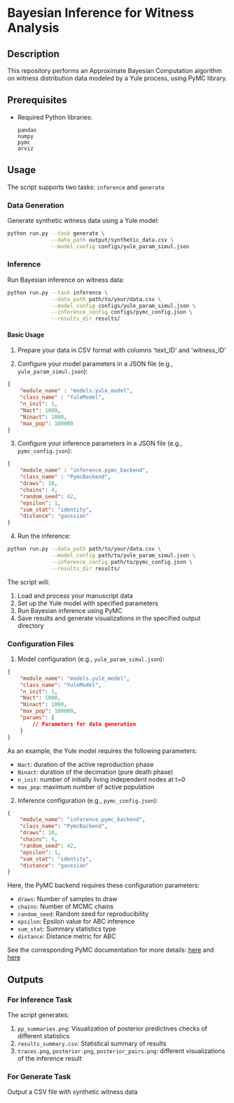 # Bayesian Inference for Witness Analysis

## Description
This repository performs an Approximate Bayesian Computation algorithm on witness distribution data modeled by a Yule process, using PyMC library. 

## Prerequisites
- Required Python libraries:
  ```
  pandas
  numpy
  pymc
  arviz
  ```

## Usage


The script supports two tasks: `inference` and `generate`

### Data Generation

Generate synthetic witness data using a Yule model:

```bash
python run.py --task generate \
              --data_path output/synthetic_data.csv \
              --model_config configs/yule_param_simul.json
```

### Inference

Run Bayesian inference on witness data:

```bash
python run.py --task inference \
              --data_path path/to/your/data.csv \
              --model_config configs/yule_param_simul.json \
              --inference_config configs/pymc_config.json \
              --results_dir results/
```

#### Basic Usage

1. Prepare your data in CSV format with columns 'text_ID' and 'witness_ID'

2. Configure your model parameters in a JSON file (e.g., `yule_param_simul.json`):
```json
{
    "module_name" : "models.yule_model",
    "class_name" : "YuleModel",
    "n_init": 1,
    "Nact": 1000,
    "Ninact": 1000,
    "max_pop": 100000
}
```

3. Configure your inference parameters in a JSON file (e.g., `pymc_config.json`):
```json
{
    "module_name" : "inference.pymc_backend",
    "class_name" : "PymcBackend",
    "draws": 10,
    "chains": 4,
    "random_seed": 42,
    "epsilon": 1,
    "sum_stat": "identity",
    "distance": "gaussian"
}
```

4. Run the inference:
```bash
python run.py --data_path path/to/your/data.csv \
              --model_config path/to/yule_param_simul.json \
              --inference_config path/to/pymc_config.json \
              --results_dir results/
```

The script will:
1. Load and process your manuscript data
2. Set up the Yule model with specified parameters
3. Run Bayesian inference using PyMC
4. Save results and generate visualizations in the specified output directory


### Configuration Files

1. Model configuration (e.g., `yule_param_simul.json`):
```json
{
    "module_name": "models.yule_model",
    "class_name": "YuleModel",
    "n_init": 1,
    "Nact": 1000,
    "Ninact": 1000,
    "max_pop": 100000,
    "params": {
        // Parameters for data generation
    }
}
```

As an example, the Yule model requires the following parameters:
- `Nact`: duration of the active reproduction phase
- `Ninact`: duration of the decimation (pure death phase)
- `n_init`: number of initially living independent nodes at t=0
- `max_pop`: maximum number of active population

2. Inference configuration (e.g., `pymc_config.json`):
```json
{
    "module_name": "inference.pymc_backend",
    "class_name": "PymcBackend",
    "draws": 10,
    "chains": 4,
    "random_seed": 42,
    "epsilon": 1,
    "sum_stat": "identity",
    "distance": "gaussian"
}
```

Here, the PyMC backend requires these configuration parameters:
- `draws`: Number of samples to draw
- `chains`: Number of MCMC chains
- `random_seed`: Random seed for reproducibility
- `epsilon`: Epsilon value for ABC inference
- `sum_stat`: Summary statistics type
- `distance`: Distance metric for ABC

See the corresponding PyMC documentation for more details: [here](https://www.pymc.io/projects/docs/en/latest/api/generated/pymc.smc.sample_smc.html) and [here](https://www.pymc.io/projects/docs/en/stable/api/distributions/simulator.html)

## Outputs

### For Inference Task
The script generates:
1. `pp_summaries.png`: Visualization of posterior predictives checks of different statistics
2. `results_summary.csv`: Statistical summary of results
3. `traces.png`, `posterior.png`, `posterior_pairs.png`: different visualizations of the inference result

### For Generate Task
Output a CSV file with synthetic witness data
